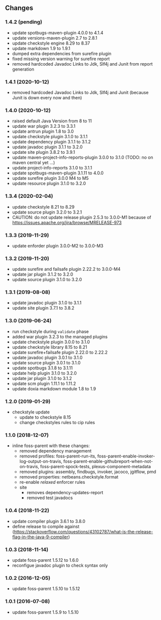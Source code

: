 ## Changes

### 1.4.2 (pending)

* update spotbugs-maven-plugin 4.0.0 to 4.1.4
* update versions-maven-plugin 2.7 to 2.8.1
* update checkstyle engine 8.29 to 8.37
* update markdown 1.9 to 1.9.1
* dumped extra dependencies from surefire plugin
* fixed missing version warning for surefire report
* removed hardcoded Javadoc Links to Jdk, Slf4j and Junit from report generation


### 1.4.1 (2020-10-12)

* removed hardcoded Javadoc Links to Jdk, Slf4j and Junit (because Junit is down every now and then)


### 1.4.0 (2020-10-12)

* raised default Java Version from 8 to 11
* update war plugin 3.2.3 to 3.3.1
* update antrun plugin 1.8 to 3.0
* update checkstyle plugin 3.1.0 to 3.1.1
* update dependency plugin 3.1.1 to 3.1.2
* update javadoc plugin 3.1.1 to 3.2.0
* update site plugin 3.8.2 to 3.9.1
* update maven-project-info-reports-plugin 3.0.0 to 3.1.0  (TODO: no on maven central yet ...)
* update project-info-reports 3.1.0 to 3.1.1
* update spotbugs-maven-plugin 3.1.11 to 4.0.0
* update surefire plugin 3.0.0 M4 to M5
* update resource plugin 3.1.0 to 3.2.0


### 1.3.4 (2020-02-04)

* update checkstyle 8.21 to 8.29
* update source plugin 3.2.0 to 3.2.1
* CAUTION: do not update release plugin 2.5.3 to 3.0.0-M1 because of https://issues.apache.org/jira/browse/MRELEASE-973


### 1.3.3 (2019-11-29)

* update enforder plugin 3.0.0-M2 to 3.0.0-M3


### 1.3.2 (2019-11-20)

* update surefire and failsafe plugin 2.22.2 to 3.0.0-M4
* update jar plugin 3.1.2 to 3.2.0
* update source plugin 3.1.0 to 3.2.0


### 1.3.1 (2019-08-08)

* update javadoc plugin 3.1.0 to 3.1.1
* update site plugin 3.7.1 to 3.8.2


### 1.3.0 (2019-06-24)

* run checkstyle during `validate` phase
* added war plugin 3.2.3 to the managed plugins
* update checkstyle plugin 3.0.0 to 3.1.0
* update checkstyle library 8.15 to 8.21
* update surefire+failsafe plugin 2.22.0 to 2.22.2
* update javadoc plugin 3.0.1 to 3.1.0
* update source plugin 3.0.1 to 3.1.0
* update spotbugs 3.1.8 to 3.1.11
* update help plugin 3.1.0 to 3.2.0
* update jar plugin 3.1.0 to 3.1.2
* update scm plugin 1.11.1 to 1.11.2
* update doxia markdown module 1.8 to 1.9


### 1.2.0 (2019-01-29)

* checkstyle update
  * update to checkstyle 8.15
  * change checkstyles rules to cip rules


### 1.1.0 (2018-12-07)

* inline foss-parent with these changes:
  * removed dependency management
  * removed profiles: foss-parent-run-its, foss-parent-enable-invoker-log-output-on-travis, 
    foss-parent-enable-githubreport-when-not-on-travis, foss-parent-spock-tests, plexus-component-metadata
  * removed plugins: assembly, findbugs, invoker, jacoco, jgitflow, pmd
  * removed properties: netbeans.checkstyle.format
  * re-enable *relaxed* enforcer rules
  * site
    * removes dependency-updates-report
    * removed test javadocs
    

### 1.0.4 (2018-11-22)

* update compiler plugin 3.6.1 to 3.8.0
* define release to compile against (https://stackoverflow.com/questions/43102787/what-is-the-release-flag-in-the-java-9-compiler)


### 1.0.3 (2018-11-14)

* update foss-parent 1.5.12 to 1.6.0
* reconfigue javadoc plugin to check syntax only


### 1.0.2 (2016-12-05)

* update foss-parent 1.5.10 to 1.5.12


### 1.0.1 (2016-07-08)

* update foss-parent 1.5.9 to 1.5.10


